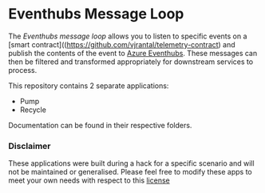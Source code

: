 # Eventhubs Message Loop
The *Eventhubs message loop* allows you to listen to specific events on a [smart contract]((https://github.com/vjrantal/telemetry-contract) and publish the contents of the event to [Azure Eventhubs](https://docs.microsoft.com/en-us/azure/event-hubs/). These messages can then be filtered and transformed appropriately for downstream services to process.

This repository contains 2 separate applications:
* Pump
* Recycle

Documentation can be found in their respective folders.

### Disclaimer
These applications were built during a hack for a specific scenario and will not be maintained or generalised. Please feel free to modify these apps to meet your own needs with respect to this [license](https://github.com/jjcollinge/eventhubs-msg-loop/blob/master/LICENSE)
